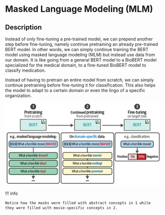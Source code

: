 # Masked Language Modeling (MLM)

## Description

Instead of only fine-tuning a pre-trained model, we can prepend another step before fine-tuning, namely continue pretraining an already pre-trained BERT model. In other words, we can simply continue training the BERT model using masked language modeling (MLM) but instead use data from our domain. It is like going from a general BERT model to a BioBERT model specialized for the medical domain, to a fine-tuned BioBERT model to classify medication.

Instead of having to pretrain an entire model from scratch, we can simply continue pretraining before fine-tuning it for classification. This also helps the model to adapt to a certain domain or even the lingo of a specific organization.

![](masked_language_modeling/workflow.png)

!!! info

    Notice how the masks were filled with abstract concepts in 1 while they were filled with movie-specific concepts in 2.
